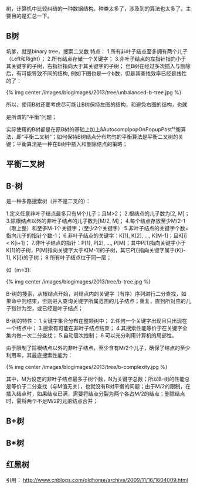 
树，计算机中比较纠结的一种数据结构。种类太多了，涉及到的算法也太多了。主要目的是汇总一下。

## B树

坑爹，就是binary tree，搜索二叉数
特点：
1.所有非叶子结点至多拥有两个儿子（Left和Right）；
2.所有结点存储一个关键字；
3.非叶子结点的左指针指向小于其关键字的子树，右指针指向大于其关键字的子树；
但B树在经过多次插入与删除后，有可能导致不同的结构, 例如下图也是一个b数，但是其查找效率已经是线性的了：

{% img center /images/blogimages/2013/tree/unbalanced-b-tree.jpg %} 

所以，使用B树还要考虑尽可能让B树保持左图的结构，和避免右图的结构，也就

是所谓的“平衡”问题；      

实际使用的B树都是在原B树的基础上加上åAutocomplpopOnPopupPost¹³衡算法，即“平衡二叉树”；如何保持B树结点分布均匀的平衡算法是平衡二叉树的关键；平衡算法是一种在B树中插入和删除结点的策略；

## 平衡二叉树


## B-树

是一种多路搜索树（并不是二叉的）：

1.定义任意非叶子结点最多只有M个儿子；且M>2；
2.根结点的儿子数为[2, M]；
3.除根结点以外的非叶子结点的儿子数为[M/2, M]；
4.每个结点存放至少M/2-1（取上整）和至多M-1个关键字；(至少2个关键字）
5.非叶子结点的关键字个数=指向儿子的指针个数-1；
6.非叶子结点的关键字：K[1], K[2], …, K[M-1]；且K[i] < K[i+1]；
7.非叶子结点的指针：P[1], P[2], …, P[M]；其中P[1]指向关键字小于K[1]的子树，P[M]指向关键字大于K[M-1]的子树，其它P[i]指向关键字属于(K[i-1], K[i])的子树；
8.所有叶子结点位于同一层；

如（m=3):

{% img center /images/blogimages/2013/tree/b-tree.jpg %}

B-树的搜索，从根结点开始，对结点内的关键字（有序）序列进行二分查找，如果命中则结束，否则进入查询关键字所属范围的儿子结点；重复，直到所对应的儿子指针为空，或已经是叶子结点；

B-树的特性：
1.关键字集合分布在整颗树中；
2.任何一个关键字出现且只出现在一个结点中；
3.搜索有可能在非叶子结点结束；
4.其搜索性能等价于在关键字全集内做一次二分查找；
5.自动层次控制；
6.可以充分利用计算机的局部性。

由于限制了除根结点以外的非叶子结点，至少含有M/2个儿子，确保了结点的至少利用率，其最底搜索性能为：

{% img center /images/blogimages/2013/tree/b-complexity.jpg %}

其中，M为设定的非叶子结点最多子树个数，N为关键字总数；所以B-树的性能总是等价于二分查找（与M值无关），也就没有B树平衡的问题；由于M/2的限制，在插入结点时，如果结点已满，需要将结点分裂为两个各占M/2的结点；删除结点时，需将两个不足M/2的兄弟结点合并；



## B+树

## B\*树



## 红黑树


引用：
http://www.cnblogs.com/oldhorse/archive/2009/11/16/1604009.html
